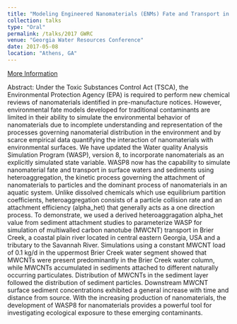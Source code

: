 ```yaml
---
title: "Modeling Engineered Nanomaterials (ENMs) Fate and Transport in Aquatic Ecosystems"
collection: talks
type: "Oral"
permalink: /talks/2017 GWRC
venue: "Georgia Water Resources Conference"
date: 2017-05-08
location: "Athens, GA"
---
```


[More Information](http://www.gwri.gatech.edu/GWRC2017)

Abstract: 
Under the Toxic Substances Control Act (TSCA), the Environmental Protection Agency (EPA) is required to perform new chemical reviews of nanomaterials identified in pre-manufacture notices. However, environmental fate models developed for traditional contaminants are limited in their ability to simulate the environmental behavior of nanomaterials due to incomplete understanding and representation of the processes governing nanomaterial distribution in the environment and by scarce empirical data quantifying the interaction of nanomaterials with environmental surfaces. We have updated the Water quality Analysis Simulation Program (WASP), version 8, to incorporate nanomaterials as an explicitly simulated state variable. WASP8 now has the capability to simulate nanomaterial fate and transport in surface waters and sediments using heteroaggregation, the kinetic process governing the attachment of nanomaterials to particles and the dominant process of nanomaterials in an aquatic system. Unlike dissolved chemicals which use equilibrium partition coefficients, heteroaggregation consists of a particle collision rate and an attachment efficiency (alpha_het) that generally acts as a one direction process. To demonstrate, we used a derived heteroaggragation alpha_het value from sediment attachment studies to parameterize WASP for simulation of multiwalled carbon nanotube (MWCNT) transport in Brier Creek, a coastal plain river located in central eastern Georgia, USA and a tributary to the Savannah River. Simulations using a constant MWCNT load of 0.1 kg/d in the uppermost Brier Creek water segment showed that MWCNTs were present predominantly in the Brier Creek water column, while MWCNTs accumulated in sediments attached to different naturally occurring particulates. Distribution of MWCNTs in the sediment layer followed the distribution of sediment particles. Downstream MWCNT surface sediment concentrations exhibited a general increase with time and distance from source. With the increasing production of nanomaterials, the development of WASP8 for nanomaterials provides a powerful tool for investigating ecological exposure to these emerging contaminants. 
